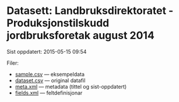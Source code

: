 # Datasett:     Landbruksdirektoratet - Produksjonstilskudd jordbruksforetak august 2014
 Sist oppdatert: 2015-05-15 09:54

 Filer:
 - [sample.csv](sample.csv) — eksempeldata
 - [dataset.csv](dataset.csv) — original datafil
 - [meta.xml](meta.xml) — metadata (tittel og sist-oppdatert)
 - [fields.xml](fields.xml) — feltdefinisjonar

